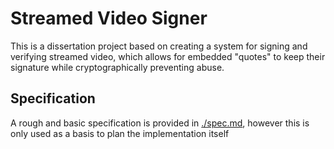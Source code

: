 # Streamed Video Signer

This is a dissertation project based on creating a system for signing and
verifying streamed video, which allows for embedded "quotes" to keep their
signature while cryptographically preventing abuse.

## Specification

A rough and basic specification is provided in [./spec.md](./spec.md),
however this is only used as a basis to plan the implementation itself
